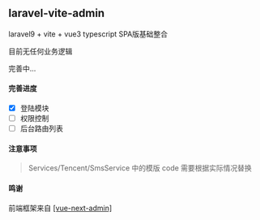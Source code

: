 ## laravel-vite-admin

laravel9 + vite + vue3 typescript SPA版基础整合

目前无任何业务逻辑

完善中...

#### 完善进度
- [x] 登陆模块
- [ ] 权限控制
- [ ] 后台路由列表

#### 注意事项

>Services/Tencent/SmsService 中的模版 code 需要根据实际情况替换

#### 鸣谢

前端框架来自 [[vue-next-admin]](https://gitee.com/lyt-top/vue-next-admin)